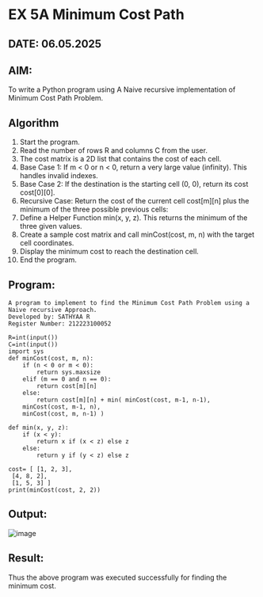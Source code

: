 # EX 5A Minimum Cost Path

## DATE: 06.05.2025

## AIM:
To write a Python program using A Naive recursive implementation of Minimum Cost Path Problem.


## Algorithm

1. Start the program.
2. Read the number of rows R and columns C from the user.
3. The cost matrix is a 2D list that contains the cost of each cell.
4. Base Case 1: If m < 0 or n < 0, return a very large value (infinity). This handles invalid indexes.
5. Base Case 2: If the destination is the starting cell (0, 0), return its cost cost[0][0].
6. Recursive Case: Return the cost of the current cell cost[m][n] plus the minimum of the three possible previous cells:
7. Define a Helper Function min(x, y, z). This returns the minimum of the three given values.
8. Create a sample cost matrix and call minCost(cost, m, n) with the target cell coordinates.
9. Display the minimum cost to reach the destination cell.
10. End the program.

  

## Program:
```
A program to implement to find the Minimum Cost Path Problem using a  Naive recursive Approach.
Developed by: SATHYAA R
Register Number: 212223100052
```

```
R=int(input())
C=int(input())
import sys
def minCost(cost, m, n):
    if (n < 0 or m < 0):
        return sys.maxsize
    elif (m == 0 and n == 0):
        return cost[m][n]
    else:
        return cost[m][n] + min( minCost(cost, m-1, n-1),
    minCost(cost, m-1, n),
    minCost(cost, m, n-1) )
    
def min(x, y, z):
    if (x < y):
        return x if (x < z) else z
    else:
        return y if (y < z) else z
        
cost= [ [1, 2, 3],
 [4, 8, 2],
 [1, 5, 3] ]
print(minCost(cost, 2, 2))
```


## Output:

![image](https://github.com/user-attachments/assets/ffeef142-5ff7-4c64-92aa-105102cd3d3c)


## Result:
Thus the above program was executed successfully for finding the minimum cost.
